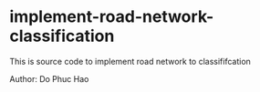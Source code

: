 # implement-road-network-classification
This is source code to implement road network to classififcation

Author: Do Phuc Hao